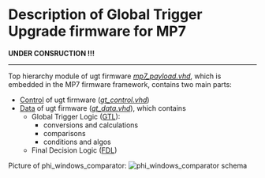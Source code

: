 # Description of Global Trigger Upgrade firmware for MP7

**UNDER CONSRUCTION !!!**
*****

Top hierarchy module of ugt firmware *[mp7_payload.vhd](firmware/hdl/mp7_payload.vhd)*, which is embedded in the MP7 firmware framework, contains two main parts:

* [Control](doc/control.md) of ugt firmware (*[gt_control.vhd](firmware/hdl/gt_control.vhd)*)
* [Data](doc/data.md) of ugt firmware (*[gt_data.vhd](firmware/hdl/gt_data.vhd)*), which contains 
  * Global Trigger Logic ([GTL](doc/gtl.md)): 
    * conversions and calculations
    * comparisons
    * conditions and algos
  * Final Decision Logic ([FDL](doc/fdl.md))

Picture of phi_windows_comparator:
![phi_windows_comparator schema](/figures/phi_windows_comparator.svg "phi_windows_comparator schema")

